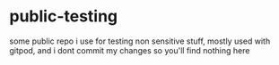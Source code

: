 # public-testing
some public repo i use for testing non sensitive stuff, mostly used with gitpod, and i dont commit my changes so you'll find nothing here
